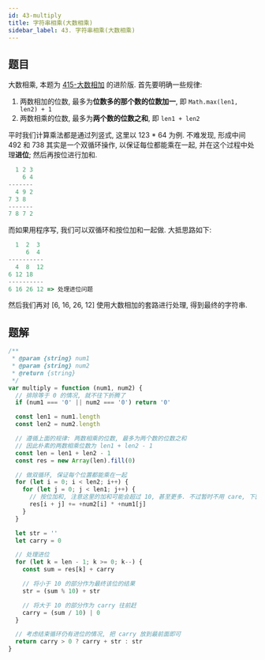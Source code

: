 ```yaml
---
id: 43-multiply
title: 字符串相乘(大数相乘)
sidebar_label: 43. 字符串相乘(大数相乘)
---
```


## 题目

大数相乘, 本题为 [415-大数相加](/leetcode/easy/415-add-string) 的进阶版. 首先要明确一些规律:

1. 两数相加的位数, 最多为**位数多的那个数的位数加一**, 即 `Math.max(len1, len2) + 1`
2. 两数相乘的位数, 最多为**两个数的位数之和**, 即 `len1 + len2`

平时我们计算乘法都是通过列竖式, 这里以 123 \* 64 为例. 不难发现, 形成中间 492 和 738 其实是一个双循环操作, 以保证每位都能乘在一起, 并在这个过程中处理**进位**; 然后再按位进行加和.

```js
  1 2 3
    6 4
-------
  4 9 2
7 3 8
-------
7 8 7 2
```

而如果用程序写, 我们可以双循环和按位加和一起做. 大抵思路如下:

```js
  1  2  3
     6  4
----------
  4  8  12
6 12 18
----------
6 16 26 12 => 处理进位问题
```

然后我们再对 [6, 16, 26, 12] 使用大数相加的套路进行处理, 得到最终的字符串.

## 题解

```js
/**
 * @param {string} num1
 * @param {string} num2
 * @return {string}
 */
var multiply = function (num1, num2) {
  // 排除等于 0 的情况, 就不往下折腾了
  if (num1 === '0' || num2 === '0') return '0'

  const len1 = num1.length
  const len2 = num2.length

  // 遵循上面的规律: 两数相乘的位数, 最多为两个数的位数之和
  // 因此朴素的两数相乘位数为 len1 + len2 - 1
  const len = len1 + len2 - 1
  const res = new Array(len).fill(0)

  // 做双循环, 保证每个位置都能乘在一起
  for (let i = 0; i < len2; i++) {
    for (let j = 0; j < len1; j++) {
      // 按位加和, 注意这里的加和可能会超过 10, 甚至更多. 不过暂时不用 care, 下面再处理进位问题
      res[i + j] += +num2[i] * +num1[j]
    }
  }

  let str = ''
  let carry = 0

  // 处理进位
  for (let k = len - 1; k >= 0; k--) {
    const sum = res[k] + carry

    // 将小于 10 的部分作为最终该位的结果
    str = (sum % 10) + str

    // 将大于 10 的部分作为 carry 往前赶
    carry = (sum / 10) | 0
  }

  // 考虑结束循环仍有进位的情况, 把 carry 放到最前面即可
  return carry > 0 ? carry + str : str
}
```
